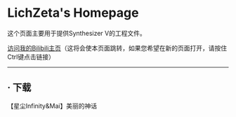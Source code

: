 # LichZeta's Homepage

这个页面主要用于提供Synthesizer V的工程文件。

[访问我的Bilibili主页](https://space.bilibili.com/20361369?_blank)（这将会使本页面跳转，如果您希望在新的页面打开，请按住Ctrl键点击链接）
*********************************
## · 下载
【星尘Infinity&Mai】美丽的神话
